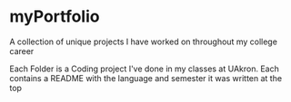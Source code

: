 # myPortfolio
A collection of unique projects I have worked on throughout my college career

Each Folder is a Coding project I've done in my classes at UAkron.
Each contains a README with the language and semester it was written at the top
